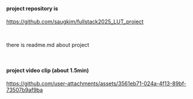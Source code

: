 #### project repository is 

https://github.com/saugkim/fullstack2025_LUT_project


<br>

there is readme.md about project

<br>

#### project video clip (about 1.5min)




https://github.com/user-attachments/assets/3561eb71-024a-4f13-89bf-73507b9af9ba



